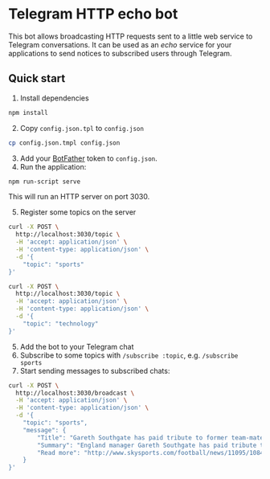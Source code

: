 # Telegram HTTP echo bot

This bot allows broadcasting HTTP requests sent to a little web service to Telegram conversations.
It can be used as an *echo* service for your applications to send notices to subscribed users
through Telegram.

## Quick start

1. Install dependencies

```sh
npm install
```

2. Copy `config.json.tpl` to `config.json`

```sh
cp config.json.tmpl config.json
```

3. Add your [BotFather](https://core.telegram.org/bots#6-botfather) token to `config.json`.
4. Run the application:

```sh
npm run-script serve
```

This will run an HTTP server on port 3030.

5. Register some topics on the server

```sh
curl -X POST \
  http://localhost:3030/topic \
  -H 'accept: application/json' \
  -H 'content-type: application/json' \
  -d '{
	"topic": "sports"
}'
```

```sh
curl -X POST \
  http://localhost:3030/topic \
  -H 'accept: application/json' \
  -H 'content-type: application/json' \
  -d '{
	"topic": "technology"
}'
```

5. Add the bot to your Telegram chat
6. Subscribe to some topics with `/subscribe :topic`, e.g. `/subscribe sports`
7. Start sending messages to subscribed chats:

```sh
curl -X POST \
  http://localhost:3030/broadcast \
  -H 'accept: application/json' \
  -H 'content-type: application/json' \
  -d '{
	"topic": "sports",
	"message": {
		"Title": "Gareth Southgate has paid tribute to former team-mate Ugo Ehiogu",
		"Summary": "England manager Gareth Southgate has paid tribute to Ugo Ehiogu and spoken of the *true partnership* he shared with his former Aston Villa and Middlesbrough team-mate.",
		"Read more": "http://www.skysports.com/football/news/11095/10845530/gareth-southgate-has-paid-tribute-to-former-team-mate-ugo-ehiogu"
	}
}'
```
